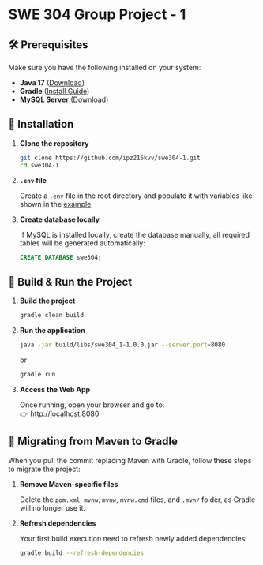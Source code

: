 # **SWE 304 Group Project - 1**

## **🛠 Prerequisites**

Make sure you have the following installed on your system:

- **Java 17** ([Download](https://adoptium.net/))
- **Gradle** ([Install Guide](https://gradle.org/install/))
- **MySQL Server** ([Download](https://dev.mysql.com/downloads/))

## **📂 Installation**

1. **Clone the repository**

    ```bash
    git clone https://github.com/ipz215kvv/swe304-1.git
    cd swe304-1
    ```

2. **`.env` file**

    Create a `.env` file in the root directory and populate it with variables like shown in the [example](.env.example).

3. **Create database locally**

    If MySQL is installed locally, create the database manually, all required tables will be generated automatically:

    ```sql
    CREATE DATABASE swe304;
    ```

## **🚀 Build & Run the Project**

1. **Build the project**

    ```bash
    gradle clean build
    ```

2. **Run the application**

    ```bash
    java -jar build/libs/swe304_1-1.0.0.jar --server.port=8080
    ```

    or

    ```bash
    gradle run
    ```

3. **Access the Web App**

    Once running, open your browser and go to:  
    👉 [http://localhost:8080](http://localhost:8080)

## **🧳 Migrating from Maven to Gradle**

When you pull the commit replacing Maven with Gradle, follow these steps to migrate the project:

1. **Remove Maven-specific files**

   Delete the `pom.xml`, `mvnw`, `mvnw`, `mvnw.cmd` files, and `.mvn/` folder, as Gradle will no longer use it.

2. **Refresh dependencies**

    Your first build execution need to refresh newly added dependencies:

    ```bash
    gradle build --refresh-dependencies
    ```
